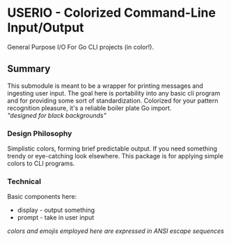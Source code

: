 # USERIO - Colorized Command-Line Input/Output
General Purpose I/O For Go CLI projects (in color!).

## Summary
This submodule is meant to be a wrapper for printing messages and ingesting user
input. The goal here is portability into any basic cli program and for providing
some sort of standardization. Colorized for your pattern recognition pleasure,
it's a reliable boiler plate Go import.  
_"designed for black backgrounds"_

### Design Philosophy
Simplistic colors, forming brief predictable output. If you need something trendy
or eye-catching look elsewhere. This package is for applying simple colors to CLI
programs.

### Technical
Basic components here:
* display - output something
* prompt - take in user input

_colors and emojis employed here are expressed in ANSI escape sequences_
